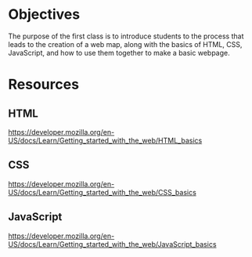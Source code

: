 # Objectives

The purpose of the first class is to introduce students to the process that leads to the creation of a web map, along with the basics of HTML, CSS, JavaScript, and how to use them together to make a basic webpage.

# Resources

## HTML

https://developer.mozilla.org/en-US/docs/Learn/Getting_started_with_the_web/HTML_basics

## CSS

https://developer.mozilla.org/en-US/docs/Learn/Getting_started_with_the_web/CSS_basics

## JavaScript

https://developer.mozilla.org/en-US/docs/Learn/Getting_started_with_the_web/JavaScript_basics
